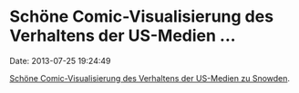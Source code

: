 Schöne Comic-Visualisierung des Verhaltens der US-Medien \...
=============================================================

Date: 2013-07-25 19:24:49

[Schöne Comic-Visualisierung des Verhaltens der US-Medien zu
Snowden](http://www.smbc-comics.com/comics/20130725.png).
